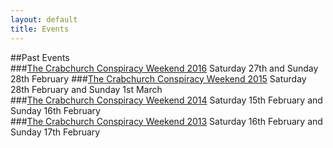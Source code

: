 ```yaml
---
layout: default
title: Events
---
```


##Past Events
<br>
###[The Crabchurch Conspiracy Weekend 2016](http://crabchurch.co.uk/cc16)
Saturday 27th and Sunday 28th February
###[The Crabchurch Conspiracy Weekend 2015](http://crabchurch.co.uk/cc15)
Saturday 28th February and Sunday 1st March
<br>
###[The Crabchurch Conspiracy Weekend 2014](http://crabchurch.co.uk/cc14)
Saturday 15th February and Sunday 16th February
<br>
###[The Crabchurch Conspiracy Weekend 2013](http://crabchurch.co.uk/cc13)
Saturday 16th February and Sunday 17th February
